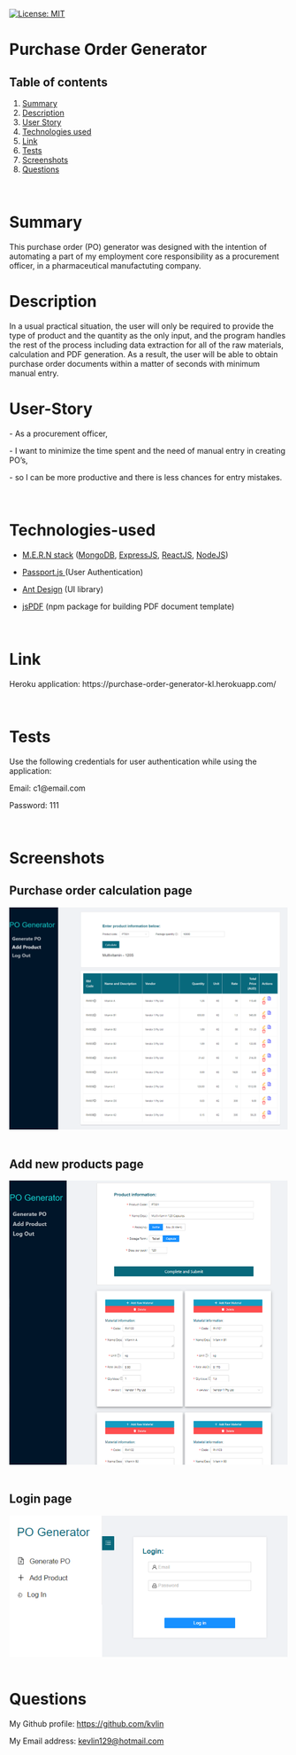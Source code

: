 [![License: MIT](https://img.shields.io/badge/License-MIT-yellow.svg)](https://opensource.org/licenses/MIT)

<h1>Purchase Order Generator</h1>
<!-- Table of content -->
<h2>Table of contents</h2>

1. [Summary](#Summary)
2. [Description](#Description)
3. [User Story](#User-Story)
4. [Technologies used](#Technologies-used)
5. [Link](#Link)
6. [Tests](#Tests)
7. [Screenshots](#Screenshots)
8. [Questions](#Questions) 


<br>

<h1>Summary</h1>
<p>This purchase order (PO) generator was designed with the intention of automating a part of my employment core responsibility as a procurement officer, in a pharmaceutical manufactuting company.</p>

<h1>Description</h1>
<p>In a usual practical situation, the user will only be required to provide the type of product and the quantity as the only input, and the program handles the rest of the process including data extraction for all of the raw materials, calculation and PDF generation. As a result, the user will be able to obtain purchase order documents within a matter of seconds with minimum manual entry.
<br>
<h1>User-Story</h1>
<p>- As a procurement officer,</p>
<p>- I want to minimize the time spent and the need of manual entry in creating PO’s,</p>
<p>- so I can be more productive and there is less chances for entry mistakes.</p>
<br>
<h1>Technologies-used</h1>

- <a href="https://www.educative.io/edpresso/what-is-mern-stack">M.E.R.N stack</a> (<a href="https://www.mongodb.com/">MongoDB</a>, <a href="https://expressjs.com/">ExpressJS</a>, <a href="https://reactjs.org/">ReactJS</a>, <a href="https://nodejs.org/en/about/">NodeJS</a>)</span>

- <span><a href="http://www.passportjs.org/">Passport.js </a> (User Authentication) </span>

- <span><a href="https://ant.design/">Ant Design</a> (UI library)</span>

- <span><a href="https://parall.ax/products/jspdf">jsPDF</a> (npm package for building PDF document template) </span>

<br>
<h1>Link</h1>
<p>Heroku application: https://purchase-order-generator-kl.herokuapp.com/</p>
<br>
<h1>Tests</h1>
<p>Use the following credentials for user authentication while using the application:</p>
<p>Email: c1@email.com</p>
<p>Password: 111</p>
<br>
<h1>Screenshots</h1>
<h2>Purchase order calculation page</h2>
<img src="./client/public/images/Calculation-page-screenshot.PNG" alt="Purchase order calculation page screenshot"></img>
<br></br>
<h2>Add new products page</h2>
<img src="./client/public/images/Add-product-page-screenshot.PNG" alt="Add new product page screenshot"></img>
<br></br>
<h2>Login page</h2>
<img src="./client/public/images/Login-page-screenshot.PNG" alt="Login page screenshot"></img>
<br></br>
<h1>Questions</h1>
<p><span>My Github profile: </span><a href="https://github.com/kvlin" class="col-12">https://github.com/kvlin</a></p>
<p><span>My Email address: </span><a href = "mailto: kevlin129@hotmail.com">kevlin129@hotmail.com</a></p>
</p>

